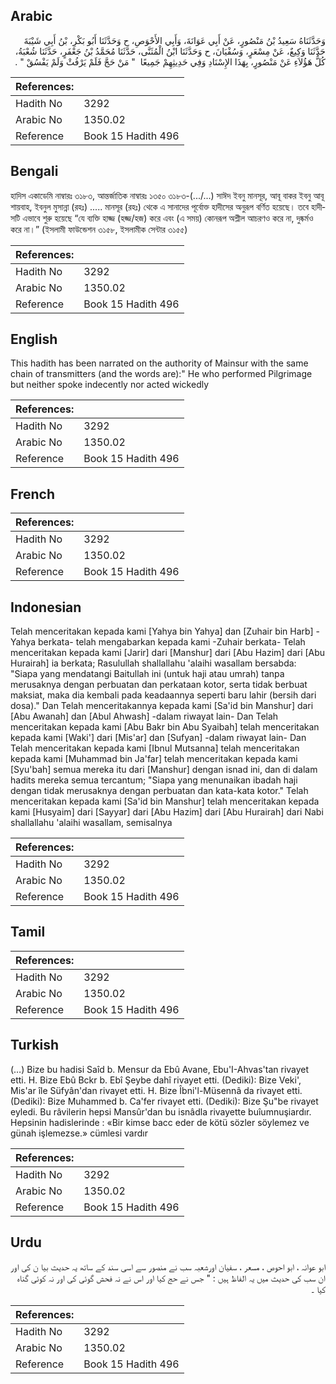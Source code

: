 ## Arabic


<div dir="rtl" lang="ar" style={{fontSize:'larger',backgroundColor:'#f8f9fa',padding:20}}>
وَحَدَّثَنَاهُ سَعِيدُ بْنُ مَنْصُورٍ، عَنْ أَبِي عَوَانَةَ، وَأَبِي الأَحْوَصِ، ح وَحَدَّثَنَا أَبُو بَكْرِ، بْنُ أَبِي شَيْبَةَ حَدَّثَنَا وَكِيعٌ، عَنْ مِسْعَرٍ، وَسُفْيَانَ، ح وَحَدَّثَنَا ابْنُ الْمُثَنَّى، حَدَّثَنَا مُحَمَّدُ بْنُ جَعْفَرٍ، حَدَّثَنَا شُعْبَةُ، كُلُّ هَؤُلاَءِ عَنْ مَنْصُورٍ، بِهَذَا الإِسْنَادِ وَفِي حَدِيثِهِمْ جَمِيعًا ‏ "‏ مَنْ حَجَّ فَلَمْ يَرْفُثْ وَلَمْ يَفْسُقْ ‏"‏ ‏.‏
</div>
<div style={{backgroundColor:'#f8f9fa',padding:20, marginBottom: 10}}><table> <thead> <tr> <th>References:</th> <th></th> </tr> </thead> <tbody><tr><td>Hadith No</td><td>3292</td></tr><tr><td>Arabic No</td><td>1350.02</td></tr><tr><td>Reference</td><td>Book 15 Hadith 496</td></tr></tbody></table></div>

## Bengali


<div dir="ltr" lang="bn" style={{fontSize:'larger',backgroundColor:'#f8f9fa',padding:20}}>
হাদিস একাডেমি নাম্বারঃ ৩১৮৩, আন্তর্জাতিক নাম্বারঃ ১৩৫০ ৩১৮৩-(.../...) সাঈদ ইবনু মানসূর, আবূ বাকর ইবনু আবূ শায়বাহ, ইবনুল মুসান্না (রহঃ) ..... মানসূর (রহঃ) থেকে এ সানাদের পূর্বোক্ত হাদীসের অনুরূপ বর্ণিত হয়েছে। তবে হাদীসটি এভাবে শুরু হয়েছে “যে ব্যক্তি হাজ্জ (হজ্জ/হজ) করে এবং (এ সময়) কোনরূপ অশ্লীল আচরণও করে না, দুষ্কর্মও করে না।” (ইসলামী ফাউন্ডেশন ৩১৫৮, ইসলামীক সেন্টার ৩১৫৫)
</div>
<div style={{backgroundColor:'#f8f9fa',padding:20, marginBottom: 10}}><table> <thead> <tr> <th>References:</th> <th></th> </tr> </thead> <tbody><tr><td>Hadith No</td><td>3292</td></tr><tr><td>Arabic No</td><td>1350.02</td></tr><tr><td>Reference</td><td>Book 15 Hadith 496</td></tr></tbody></table></div>

## English


<div dir="ltr" lang="en" style={{fontSize:'larger',backgroundColor:'#f8f9fa',padding:20}}>
This hadith has been narrated on the authority of Mainsur with the same chain of transmitters (and the words are):" He who performed Pilgrimage but neither spoke indecently nor acted wickedly
</div>
<div style={{backgroundColor:'#f8f9fa',padding:20, marginBottom: 10}}><table> <thead> <tr> <th>References:</th> <th></th> </tr> </thead> <tbody><tr><td>Hadith No</td><td>3292</td></tr><tr><td>Arabic No</td><td>1350.02</td></tr><tr><td>Reference</td><td>Book 15 Hadith 496</td></tr></tbody></table></div>

## French


<div dir="ltr" lang="fr" style={{fontSize:'larger',backgroundColor:'#f8f9fa',padding:20}}>

</div>
<div style={{backgroundColor:'#f8f9fa',padding:20, marginBottom: 10}}><table> <thead> <tr> <th>References:</th> <th></th> </tr> </thead> <tbody><tr><td>Hadith No</td><td>3292</td></tr><tr><td>Arabic No</td><td>1350.02</td></tr><tr><td>Reference</td><td>Book 15 Hadith 496</td></tr></tbody></table></div>

## Indonesian


<div dir="ltr" lang="id" style={{fontSize:'larger',backgroundColor:'#f8f9fa',padding:20}}>
Telah menceritakan kepada kami [Yahya bin Yahya] dan [Zuhair bin Harb] -Yahya berkata- telah mengabarkan kepada kami -Zuhair berkata- Telah menceritakan kepada kami [Jarir] dari [Manshur] dari [Abu Hazim] dari [Abu Hurairah] ia berkata; Rasulullah shallallahu 'alaihi wasallam bersabda: "Siapa yang mendatangi Baitullah ini (untuk haji atau umrah) tanpa merusaknya dengan perbuatan dan perkataan kotor, serta tidak berbuat maksiat, maka dia kembali pada keadaannya seperti baru lahir (bersih dari dosa)." Dan Telah menceritakannya kepada kami [Sa'id bin Manshur] dari [Abu Awanah] dan [Abul Ahwash] -dalam riwayat lain- Dan Telah menceritakan kepada kami [Abu Bakr bin Abu Syaibah] telah menceritakan kepada kami [Waki'] dari [Mis'ar] dan [Sufyan] -dalam riwayat lain- Dan Telah menceritakan kepada kami [Ibnul Mutsanna] telah menceritakan kepada kami [Muhammad bin Ja'far] telah menceritakan kepada kami [Syu'bah] semua mereka itu dari [Manshur] dengan isnad ini, dan di dalam hadits mereka semua tercantum; "Siapa yang menunaikan ibadah haji dengan tidak merusaknya dengan perbuatan dan kata-kata kotor." Telah menceritakan kepada kami [Sa'id bin Manshur] telah menceritakan kepada kami [Husyaim] dari [Sayyar] dari [Abu Hazim] dari [Abu Hurairah] dari Nabi shallallahu 'alaihi wasallam, semisalnya
</div>
<div style={{backgroundColor:'#f8f9fa',padding:20, marginBottom: 10}}><table> <thead> <tr> <th>References:</th> <th></th> </tr> </thead> <tbody><tr><td>Hadith No</td><td>3292</td></tr><tr><td>Arabic No</td><td>1350.02</td></tr><tr><td>Reference</td><td>Book 15 Hadith 496</td></tr></tbody></table></div>

## Tamil


<div dir="ltr" lang="ta" style={{fontSize:'larger',backgroundColor:'#f8f9fa',padding:20}}>

</div>
<div style={{backgroundColor:'#f8f9fa',padding:20, marginBottom: 10}}><table> <thead> <tr> <th>References:</th> <th></th> </tr> </thead> <tbody><tr><td>Hadith No</td><td>3292</td></tr><tr><td>Arabic No</td><td>1350.02</td></tr><tr><td>Reference</td><td>Book 15 Hadith 496</td></tr></tbody></table></div>

## Turkish


<div dir="ltr" lang="tr" style={{fontSize:'larger',backgroundColor:'#f8f9fa',padding:20}}>
(…) Bize bu hadisi Saîd b. Mensur da Ebû Avane, Ebu'I-Ahvas'tan rivayet etti. H. Bize Ebû Bckr b. Ebî Şeybe dahî rivayet etti. (Dediki): Bize Veki', Mis'ar île Süfyân'dan rivayet etti. H. Bize Îbni'l-Müsennâ da rivayet etti. (Dediki): Bize Muhammed b. Ca'fer rivayet etti. (Dediki): Bize Şu"be rivayet eyledi. Bu râvilerin hepsi Mansûr'dan bu isnâdla rivayette buîumnuşiardır. Hepsinin hadislerinde : «Bir kimse bacc eder de kötü sözler söylemez ve günah işlemezse.» cümlesi vardır
</div>
<div style={{backgroundColor:'#f8f9fa',padding:20, marginBottom: 10}}><table> <thead> <tr> <th>References:</th> <th></th> </tr> </thead> <tbody><tr><td>Hadith No</td><td>3292</td></tr><tr><td>Arabic No</td><td>1350.02</td></tr><tr><td>Reference</td><td>Book 15 Hadith 496</td></tr></tbody></table></div>

## Urdu


<div dir="rtl" lang="ur" style={{fontSize:'larger',backgroundColor:'#f8f9fa',padding:20}}>
ابو عوانہ ، ابو احوص ، مسعر ، سفیان اورشعبہ سب نے منصور سے اسی سند کے ساتھ یہ حدیث بیا ن کی اور ان سب کی حدیث میں یہ الفاظ ہیں : " جس نے حج کیا اور اس نے نہ فحش گوئی کی اور نہ کوئی گناہ کیا ۔
</div>
<div style={{backgroundColor:'#f8f9fa',padding:20, marginBottom: 10}}><table> <thead> <tr> <th>References:</th> <th></th> </tr> </thead> <tbody><tr><td>Hadith No</td><td>3292</td></tr><tr><td>Arabic No</td><td>1350.02</td></tr><tr><td>Reference</td><td>Book 15 Hadith 496</td></tr></tbody></table></div>